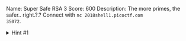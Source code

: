 Name: Super Safe RSA 3
Score: 600
Description: The more primes, the safer.. right.?.? Connect with <code>nc 2018shell1.picoctf.com 35072</code>.
<details><summary>Hint #1</summary>How would you find d if there are more than 2 prime factors of n?</details>